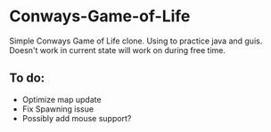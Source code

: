 # Conways-Game-of-Life

Simple Conways Game of Life clone. Using to practice java and guis. Doesn't work in current state will work on during free time.

## To do:
- Optimize map update
- Fix Spawning issue
- Possibly add mouse support?
